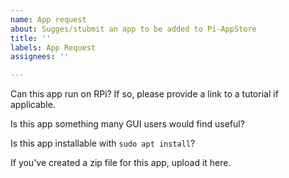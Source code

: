 ```yaml
---
name: App request
about: Sugges/stubmit an app to be added to Pi-AppStore
title: ''
labels: App Request
assignees: ''

---
```


Can this app run on RPi? If so, please provide a link to a tutorial if applicable.

Is this app something many GUI users would find useful?

Is this app installable with `sudo apt install`?

If you've created a zip file for this app, upload it here.
